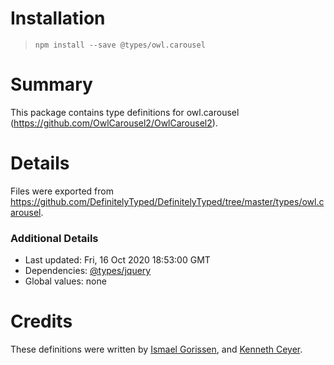 # Installation
> `npm install --save @types/owl.carousel`

# Summary
This package contains type definitions for owl.carousel (https://github.com/OwlCarousel2/OwlCarousel2).

# Details
Files were exported from https://github.com/DefinitelyTyped/DefinitelyTyped/tree/master/types/owl.carousel.

### Additional Details
 * Last updated: Fri, 16 Oct 2020 18:53:00 GMT
 * Dependencies: [@types/jquery](https://npmjs.com/package/@types/jquery)
 * Global values: none

# Credits
These definitions were written by [Ismael Gorissen](https://github.com/igorissen), and [Kenneth Ceyer](https://github.com/KennethanCeyer).
